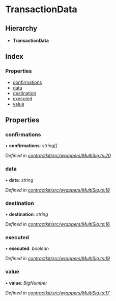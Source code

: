 # TransactionData

## Hierarchy

* **TransactionData**

## Index

### Properties

* [confirmations](_wrappers_multisig_.transactiondata.md#confirmations)
* [data](_wrappers_multisig_.transactiondata.md#data)
* [destination](_wrappers_multisig_.transactiondata.md#destination)
* [executed](_wrappers_multisig_.transactiondata.md#executed)
* [value](_wrappers_multisig_.transactiondata.md#value)

## Properties

### confirmations

• **confirmations**: _string\[\]_

_Defined in_ [_contractkit/src/wrappers/MultiSig.ts:20_](https://github.com/celo-org/celo-monorepo/blob/master/packages/sdk/contractkit/src/wrappers/MultiSig.ts#L20)

### data

• **data**: _string_

_Defined in_ [_contractkit/src/wrappers/MultiSig.ts:18_](https://github.com/celo-org/celo-monorepo/blob/master/packages/sdk/contractkit/src/wrappers/MultiSig.ts#L18)

### destination

• **destination**: _string_

_Defined in_ [_contractkit/src/wrappers/MultiSig.ts:16_](https://github.com/celo-org/celo-monorepo/blob/master/packages/sdk/contractkit/src/wrappers/MultiSig.ts#L16)

### executed

• **executed**: _boolean_

_Defined in_ [_contractkit/src/wrappers/MultiSig.ts:19_](https://github.com/celo-org/celo-monorepo/blob/master/packages/sdk/contractkit/src/wrappers/MultiSig.ts#L19)

### value

• **value**: _BigNumber_

_Defined in_ [_contractkit/src/wrappers/MultiSig.ts:17_](https://github.com/celo-org/celo-monorepo/blob/master/packages/sdk/contractkit/src/wrappers/MultiSig.ts#L17)

